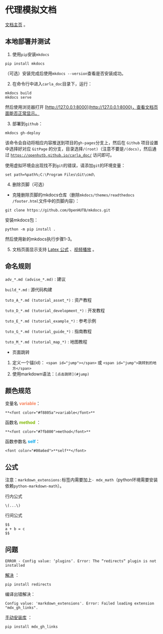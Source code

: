 # 代理模拟文档

[文档主页](https://openhutb.github.io/carla_doc/) 。

## 本地部署并测试
1. 使用`pip`安装`mkdocs`
```shell
pip install mkdocs
```
（可选）安装完成后使用`mkdocs --version`查看是否安装成功。

2. 在命令行中进入`carla_doc`目录下，运行：
```shell
mkdocs build
mkdocs serve
```
然后使用浏览器打开 [http://127.0.0.1:8000](http://127.0.0.1:8000)，查看文档页面能否正常显示。

3. 部署到`github`：
```shell
mkdocs gh-deploy
```
该命令会自动将相应内容推送到项目的`gh-pages`分支上，然后在 `Github` 项目设置中选择好对应 `GitPage` 的分支，目录选择`/(root)`（注意不要是`/(docs)`，然后通过 [`https://openhutb.github.io/carla_doc/`](https://openhutb.github.io/carla_doc/) 访问即可。

使用虚拟环境会出现找不到`git`的错误，请添加`git`的环境变量：
```shell
set path=%path%;C:\Program Files\Git\cmd\
```

4. 删除页脚（可选）
* 克隆删除页脚的mkdocs仓库（删除`mkdocs/themes/readthedocs
/footer.html`文件中的页脚内容）：
```shell
git clone https://github.com/OpenHUTB/mkdocs.git
```
安装mkdocs包：
```shell
python -m pip install .
```
然后使用新的mkdocs执行步骤1-3。

5. 文档页面显示支持 [Latex 公式](https://gist.github.com/josemazo/36af7bb9c58b92c684bbd431f6c68ce9) 、[视频播放](https://pypi.org/project/mkdocs-video/)  。


## 命名规则

`adv_*.md (advise_*.md)` : 建议

`build_*.md` : 源代码构建

`tuto_A_*.md (tutorial_asset_*)` : 资产教程

`tuto_D_*.md (tutorial_development_*)` : 开发教程

`tuto_E_*.md (tutorial_example_*)` : 参考示例

`tuto_G_*.md (tutorial_guide_*)` : 指南教程

`tuto_M_*.md (tutorial_map_*)` : 地图教程

- 页面跳转
1. 定义一个锚(id)： `<span id="jump"></span>` 或 `<span id="jump">跳转到的地方</span>`
2. 使用markdown语法：`[点击跳转](#jump)`


## 颜色规范

变量名 **<font color="#f8805a">variable</font>**：
```shell
**<font color="#f8805a">variable</font>**
```
函数名 **<font color="#7fb800">method</font>** ：
```shell
**<font color="#7fb800">method</font>**
```
函数参数名 <font color="#00a6ed">**self**</font>：
```shell
<font color="#00a6ed">**self**</font>
```

## 公式

注意：`markdown_extensions:`标签内需要加上`- mdx_math`（python环境需要安装依赖`python-markdown-math`）。

行内公式
```text
\(...\)
```


行间公式
```text
$$
a + b = c
$$
```



## 问题
```text
ERROR - Config value: ‘plugins‘. Error: The “redirects“ plugin is not installed
```
[解决](https://blog.csdn.net/LostSpeed/article/details/127192365) ：
```shell
pip install redirects
```



编译出错解决：
```text
Config value: 'markdown_extensions'. Error: Failed loading extension "mdx_gh_links".
```
[手动安装库](https://github.com/mkdocs/mkdocs/issues/1587) ：
```shell
pip install mdx_gh_links
```